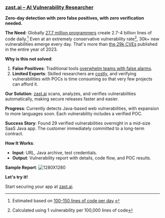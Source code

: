 ### [zast.ai – AI Vulnerability Researcher](http://zast.ai)

**Zero-day detection with zero false positives, with zero verification needed.**

**The Need**: Globally [27.7 million programmers](https://www.google.com/search?q=how+many+programmers+are+there+in+the+world) create 2.7-4 billion lines of code daily.[^1] Even at an extremely conservative vulnerability rate[^2], 30k+ new vulnerabilities emerge every day. That's more than [the 29k CVEs](https://cve.mitre.org/)  published in the entire year of 2023.

**Why is this not solved**:
1. **False Positives**: Traditional tools [overwhelm teams with false alarms](https://www.google.com/search?q=false+positive+rate+of+legacy+SAST+for+web+app).
2. **Limited Experts**: Skilled researchers are [costly](https://www.google.com/search?q=security+researcher+salary), and verifying vulnerabilities with POCs is time consuming so that very few projects can afford it.

**Our Solution**: [zast.ai](http://zast.ai) scans, analyzes, and verifies vulnerabilities automatically, making secure releases faster and easier.

**Progress**: Currently detects Java-based web vulnerabilities, with expansion to more languages soon. Each vulnerability includes a verified POC.

**Success Story**: Found 29 verified vulnerabilities overnight in a mid-size SaaS Java app. The customer immediately committed to a long-term contract.

**How It Works**:
- **Input**: URL, Java archive, test credentials.
- **Output**: Vulnerability report with details, code flow, and POC results.

**Sample Report**:
![1280X1280](https://github.com/user-attachments/assets/3646ae83-c9e9-41a6-9c18-1aa7b47eb4de)

**Let's try it!**

Start securing your app at [zast.ai](http://zast.ai).

[^1]: Estimated based on [100-150 lines of code per day](https://www.google.com/search?q=how+many+lines+of+code+can+a+developer+write+per+day).
[^2]: Calculated using 1 vulnerability per 100,000 lines of code
